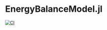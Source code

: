 # EnergyBalanceModel.jl

[![CI](https://github.com/waylonwh/EnergyBalanceModel.jl/actions/workflows/CI.yml/badge.svg)](https://github.com/waylonwh/EnergyBalanceModel.jl/actions/workflows/CI.yml)
